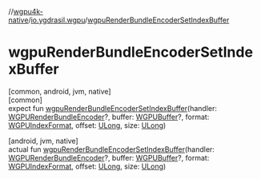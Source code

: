 //[wgpu4k-native](../../index.md)/[io.ygdrasil.wgpu](index.md)/[wgpuRenderBundleEncoderSetIndexBuffer](wgpu-render-bundle-encoder-set-index-buffer.md)

# wgpuRenderBundleEncoderSetIndexBuffer

[common, android, jvm, native]\
[common]\
expect fun [wgpuRenderBundleEncoderSetIndexBuffer](wgpu-render-bundle-encoder-set-index-buffer.md)(handler: [WGPURenderBundleEncoder](-w-g-p-u-render-bundle-encoder/index.md)?, buffer: [WGPUBuffer](-w-g-p-u-buffer/index.md)?, format: [WGPUIndexFormat](-w-g-p-u-index-format/index.md), offset: [ULong](https://kotlinlang.org/api/core/kotlin-stdlib/kotlin/-u-long/index.html), size: [ULong](https://kotlinlang.org/api/core/kotlin-stdlib/kotlin/-u-long/index.html))

[android, jvm, native]\
actual fun [wgpuRenderBundleEncoderSetIndexBuffer](wgpu-render-bundle-encoder-set-index-buffer.md)(handler: [WGPURenderBundleEncoder](-w-g-p-u-render-bundle-encoder/index.md)?, buffer: [WGPUBuffer](-w-g-p-u-buffer/index.md)?, format: [WGPUIndexFormat](-w-g-p-u-index-format/index.md), offset: [ULong](https://kotlinlang.org/api/core/kotlin-stdlib/kotlin/-u-long/index.html), size: [ULong](https://kotlinlang.org/api/core/kotlin-stdlib/kotlin/-u-long/index.html))